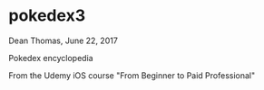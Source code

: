 # pokedex3

Dean Thomas, June 22, 2017

Pokedex encyclopedia

From the Udemy iOS course "From Beginner to Paid Professional"
